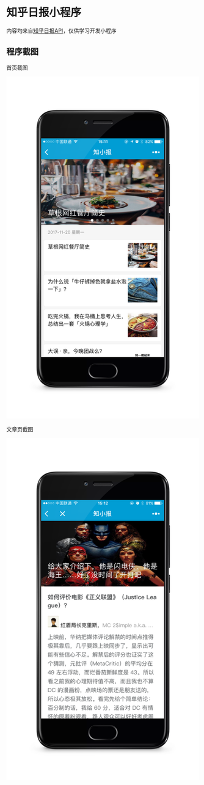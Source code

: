 # 知乎日报小程序

内容均来自[知乎日报API](https://github.com/izzyleung/ZhihuDailyPurify/wiki/%E7%9F%A5%E4%B9%8E%E6%97%A5%E6%8A%A5-API-%E5%88%86%E6%9E%90)，仅供学习开发小程序

## 程序截图
首页截图

![首页](./screenshots/homepage.jpg)

文章页截图

![文章页](./screenshots/post.jpg)
